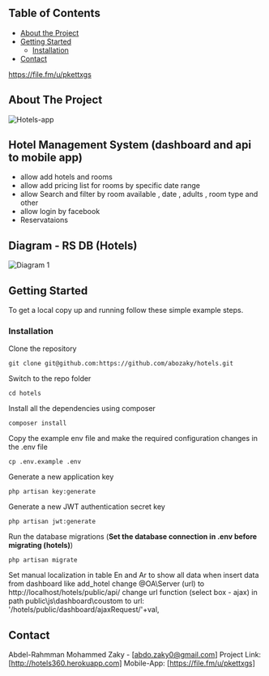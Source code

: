 

<!-- TABLE OF CONTENTS -->
## Table of Contents

* [About the Project](#about-the-project)
* [Getting Started](#getting-started)
  * [Installation](#installation)
* [Contact](#contact)

https://file.fm/u/pkettxgs


<!-- ABOUT THE PROJECT -->
## About The Project

![Hotels-app](https://user-images.githubusercontent.com/41168441/69369728-3cf44500-0ca5-11ea-8e3d-99fc58efcebe.jpg)


## Hotel Management System (dashboard and api to mobile app)

* allow add hotels and rooms 
* allow add pricing list for rooms by specific date range
* allow Search and filter by room available , date , adults , room type and other
* allow login by facebook  
* Reservataions 

## Diagram - RS DB (Hotels)
![Diagram 1](https://user-images.githubusercontent.com/41168441/69369679-29e17500-0ca5-11ea-85ac-3aa3563a0d66.png)




<!-- GETTING STARTED -->
## Getting Started

To get a local copy up and running follow these simple example steps.


### Installation


Clone the repository

    git clone git@github.com:https://github.com/abozaky/hotels.git

Switch to the repo folder

    cd hotels

Install all the dependencies using composer

    composer install

Copy the example env file and make the required configuration changes in the .env file

    cp .env.example .env

Generate a new application key

    php artisan key:generate

Generate a new JWT authentication secret key

    php artisan jwt:generate

Run the database migrations (**Set the database connection in .env before migrating (hotels)**)

    php artisan migrate
    
Set manual localization in table  En and Ar to show all data when insert data from dashboard like add_hotel
change @OA\Server (url) to http://localhost/hotels/public/api/ 
change url function (select box - ajax) in path  public\js\dashboard\coustom to url: '/hotels/public/dashboard/ajaxRequest/'+val, 

<!-- CONTACT -->
## Contact

Abdel-Rahmman Mohammed Zaky - [abdo.zaky0@gmail.com]
Project Link: [http://hotels360.herokuapp.com]
Mobile-App: [https://file.fm/u/pkettxgs]



